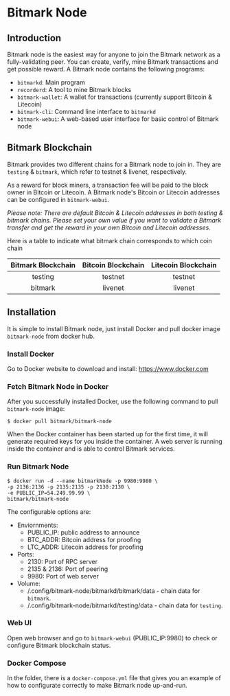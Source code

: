 # Bitmark Node

## Introduction

Bitmark node is the easiest way for anyone to join the Bitmark network as a fully-validating peer. You can create, verify, mine Bitmark transactions and get possible reward.  A Bitmark node contains the following programs:

 - `bitmarkd`: Main program
 - `recorderd`: A tool to mine Bitmark blocks
 - `bitmark-wallet`: A wallet for transactions (currently support Bitcoin & Litecoin)
 - `bitmark-cli`: Command line interface to `bitmarkd`
 - `bitmark-webui`: A web-based user interface for basic control of Bitmark node

## Bitmark Blockchain

Bitmark provides two different chains for a Bitmark node to join in. They are `testing` & `bitmark`, which refer to testnet & livenet, respectively.

As a reward for block miners, a transaction fee will be paid to the block owner in Bitcoin or Litecoin. A Bitmark node's Bitcoin or Litecoin addresses can be configured in `bitmark-webui`.

_Please note: There are default Bitcoin & Litecoin addresses in both testing & bitmark chains. Please set your own value if you want to validate a Bitmark transfer and get the reward in your own Bitcoin and Litecoin addresses._

Here is a table to indicate what bitmark chain corresponds to which coin chain

|   Bitmark Blockchain   |   Bitcoin Blockchain  |  Litecoin Blockchain |
|    :---:     |    :---:    |    :---:   |
|   testing    |   testnet   |   testnet  |
|   bitmark    |   livenet   |   livenet  |

## Installation

It is simple to install Bitmark node, just install Docker and pull docker image `bitmark-node` from docker hub.

### Install Docker

Go to Docker website to download and install: https://www.docker.com

### Fetch Bitmark Node in Docker

After you successfully installed Docker, use the following command to pull `bitmark-node` image:

```
$ docker pull bitmark/bitmark-node
```

When the Docker container has been started up for the first time, it will generate required keys for you inside the container. A web server is running inside the container and is able to control Bitmark services.

### Run Bitmark Node

```
$ docker run -d --name bitmarkNode -p 9980:9980 \
-p 2136:2136 -p 2135:2135 -p 2130:2130 \
-e PUBLIC_IP=54.249.99.99 \
bitmark/bitmark-node
```

The configurable options are:

  - Enviornments:
    - PUBLIC_IP: public address to announce
    - BTC_ADDR: Bitcoin address for proofing
    - LTC_ADDR: Litecoin address for proofing
  - Ports:
    - 2130: Port of RPC server
    - 2135 & 2136: Port of peering
    - 9980: Port of web server
  - Volume:
    - /.config/bitmark-node/bitmarkd/bitmark/data - chain data for `bitmark`.
    - /.config/bitmark-node/bitmarkd/testing/data - chain data for `testing`.

### Web UI

Open web browser and go to  `bitmark-webui` (PUBLIC_IP:9980) to check  or configure Bitmark blockchain status.

### Docker Compose

In the folder, there is a `docker-compose.yml` file that gives you an example of how to configurate correctly to make Bitmark node up-and-run.
